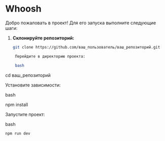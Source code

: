 # Whoosh

Добро пожаловать в проект! Для его запуска выполните следующие шаги:

1. **Склонируйте репозиторий:**

   ```bash
   git clone https://github.com/ваш_пользователь/ваш_репозиторий.git

    Перейдите в директорию проекта:

    bash

cd ваш_репозиторий

Установите зависимости:

bash

npm install

Запустите проект:

bash

    npm run dev
